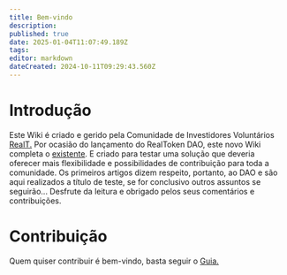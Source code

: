 ```yaml
---
title: Bem-vindo
description: 
published: true
date: 2025-01-04T11:07:49.189Z
tags: 
editor: markdown
dateCreated: 2024-10-11T09:29:43.560Z
---
```


# Introdução

Este Wiki é criado e gerido pela Comunidade de Investidores Voluntários [RealT.](https://realt.co/)
Por ocasião do lançamento do RealToken DAO, este novo Wiki completa o [existente](https://community-realt.gitbook.io/tuto-community). E criado para testar uma solução que deveria oferecer mais flexibilidade e possibilidades de contribuição para toda a comunidade.
Os primeiros artigos dizem respeito, portanto, ao DAO e são aqui realizados a título de teste, se for conclusivo outros assuntos se seguirão...
Desfrute da leitura e obrigado pelos seus comentários e contribuições.

# Contribuição
Quem quiser contribuir é bem-vindo, basta seguir o [Guia.](/pt/Tuto/Guide)


